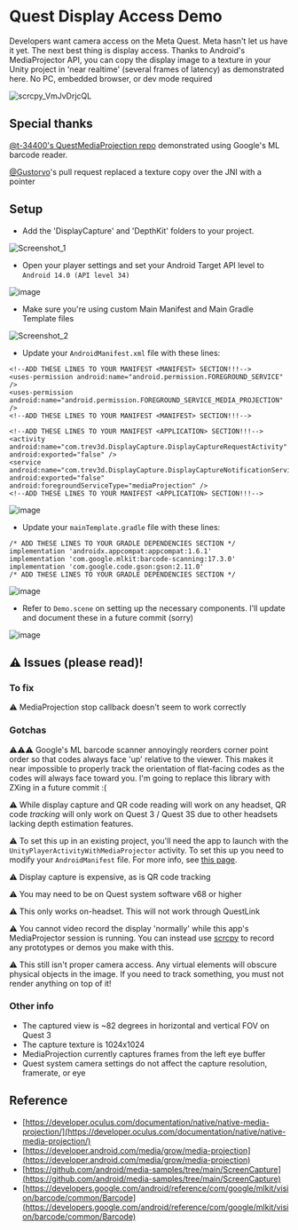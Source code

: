 # Quest Display Access Demo

Developers want camera access on the Meta Quest. Meta hasn't let us have it yet. The next best thing is display access. Thanks to Android's MediaProjector API, you can copy the display image to a texture in your Unity project in 'near realtime' (several frames of latency) as demonstrated here. No PC, embedded browser, or dev mode required

![scrcpy_VmJvDrjcQL](https://github.com/user-attachments/assets/522bc5ea-8b91-4ee9-91cd-0385fffc93a3)

## Special thanks

[@t-34400's QuestMediaProjection repo](https://github.com/t-34400/QuestMediaProjection) demonstrated using Google's ML barcode reader.

[@Gustorvo](https://github.com/Gustorvo)'s pull request replaced a texture copy over the JNI with a pointer 

## Setup

- Add the 'DisplayCapture' and 'DepthKit' folders to your project.

![Screenshot_1](https://github.com/user-attachments/assets/bf96301b-badf-42fb-a05f-1da018dd33e3)

- Open your player settings and set your Android Target API level to `Android 14.0 (API level 34)`

![image](https://github.com/user-attachments/assets/98791394-e4fa-433d-bac2-c23b30a090a5)

- Make sure you're using custom Main Manifest and Main Gradle Template files

![Screenshot_2](https://github.com/user-attachments/assets/31a7ff38-13dc-4f3b-9d6b-0127e2355521)

- Update your `AndroidManifest.xml` file with these lines:

```
<!--ADD THESE LINES TO YOUR MANIFEST <MANIFEST> SECTION!!!-->
<uses-permission android:name="android.permission.FOREGROUND_SERVICE" />
<uses-permission android:name="android.permission.FOREGROUND_SERVICE_MEDIA_PROJECTION" />
<!--ADD THESE LINES TO YOUR MANIFEST <MANIFEST> SECTION!!!-->
```

```
<!--ADD THESE LINES TO YOUR MANIFEST <APPLICATION> SECTION!!!-->
<activity android:name="com.trev3d.DisplayCapture.DisplayCaptureRequestActivity" android:exported="false" />
<service android:name="com.trev3d.DisplayCapture.DisplayCaptureNotificationService" android:exported="false" android:foregroundServiceType="mediaProjection" />
<!--ADD THESE LINES TO YOUR MANIFEST <APPLICATION> SECTION!!!-->
```

![image](https://github.com/user-attachments/assets/55c56c9a-8f6f-476d-b8b4-4446b51e6db1)

- Update your `mainTemplate.gradle` file with these lines:

```
/* ADD THESE LINES TO YOUR GRADLE DEPENDENCIES SECTION */
implementation 'androidx.appcompat:appcompat:1.6.1'
implementation 'com.google.mlkit:barcode-scanning:17.3.0'
implementation 'com.google.code.gson:gson:2.11.0'
/* ADD THESE LINES TO YOUR GRADLE DEPENDENCIES SECTION */
```

![image](https://github.com/user-attachments/assets/c40f34b3-de5c-4fa1-a472-842115bc7062)

- Refer to `Demo.scene` on setting up the necessary components. I'll update and document these in a future commit (sorry)

![image](https://github.com/user-attachments/assets/e7167678-b36e-44e6-86ae-774b7ab714c2)


## ⚠️ Issues (please read)!

### To fix 

⚠️ MediaProjection stop callback doesn't seem to work correctly

### Gotchas

⚠️⚠️⚠️ Google's ML barcode scanner annoyingly reorders corner point order so that codes always face 'up' relative to the viewer. This makes it near impossible to properly track the orientation of flat-facing codes as the codes will always face toward you. I'm going to replace this library with ZXing in a future commit :(

⚠️ While display capture and QR code reading will work on any headset, QR code *tracking* will only work on Quest 3 / Quest 3S due to other headsets lacking depth estimation features.

⚠️ To set this up in an existing project, you'll need the app to launch with the `UnityPlayerActivityWithMediaProjector` activity. To set this up you need to modify your `AndroidManifest` file. For more info, see [this page](https://docs.unity3d.com/Manual/android-custom-activity.html).

⚠️ Display capture is expensive, as is QR code tracking

⚠️ You may need to be on Quest system software v68 or higher

⚠️ This only works on-headset. This will not work through QuestLink

⚠️ You cannot video record the display 'normally' while this app's MediaProjector session is running. You can instead use [scrcpy](https://github.com/Genymobile/scrcpy) to record any prototypes or demos you make with this.

⚠️ This still isn't proper camera access. Any virtual elements will obscure physical objects in the image. If you need to track something, you must not render anything on top of it!

### Other info

- The captured view is ~82 degrees in horizontal and vertical FOV on Quest 3
- The capture texture is 1024x1024
- MediaProjection currently captures frames from the left eye buffer
- Quest system camera settings do not affect the capture resolution, framerate, or eye

## Reference

- [https://developer.oculus.com/documentation/native/native-media-projection/](https://developer.oculus.com/documentation/native/native-media-projection/)
- [https://developer.android.com/media/grow/media-projection](https://developer.android.com/media/grow/media-projection)
- [https://github.com/android/media-samples/tree/main/ScreenCapture](https://github.com/android/media-samples/tree/main/ScreenCapture)
- [https://developers.google.com/android/reference/com/google/mlkit/vision/barcode/common/Barcode](https://developers.google.com/android/reference/com/google/mlkit/vision/barcode/common/Barcode)
